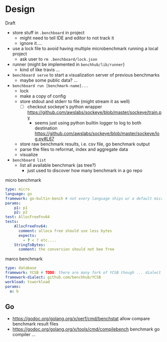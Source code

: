 # Design

Draft

- store stuff in `.benchboard` in project
  - might need to tell IDE and editor to not track it
  - ignore it....
- use a lock file to avoid having multiple microbenchmark running a local project
  - ask user to `rm .benchboard/lock.json`
- runner (might be implemented in `benchhub/lib/runner`)
  - kind of like travis ...
- `benchboard serve` to start a visualization server of previous benchmarks
  - maybe some public data? ...
- `benchboard run [benchmark-name]...`
  - lock
  - make a copy of config
  - store stdout and stderr to file (might stream it as well)
    - [ ] checkout sockeye's python wrapper https://github.com/awslabs/sockeye/blob/master/sockeye/train.py 
      - seems just using python builtin logger to log to both destination https://github.com/awslabs/sockeye/blob/master/sockeye/log.py#L67
  - store raw benchmark results, i.e. csv file, go benchmark output
  - parse the files to reformat, index and aggregate data
  - visualize
- `benchboard list`
  - list all available benchmark (as tree?) 
    - just used to discover how many benchmark in a go repo
  
micro benchmark

````yaml
type: micro
language: go
framework: go-bultin-bench # not every language ships w/ a default microbenchmark framework
params:
    p1: p1
    p2: p2
test: AllocFreeFnv64
tests:
    AllocFreeFnv64:
      comment: alloca free should use less bytes
      expects:
        - ? < ? etc....
    StringToBytes:
      comment: the conversion should not bee free
````

marco benchmark

````yaml
type: database
framework: YCSB # TODO: there are many fork of YCSB though ... dialect of YCSB
framework-dialect: github.com/benchhub/YCSB
workload: tsworkload
params:
  a: b 
````

## Go

- https://godoc.org/golang.org/x/perf/cmd/benchstat allow compare benchmark result files
- https://godoc.org/golang.org/x/tools/cmd/compilebench benchmark go compiler ...